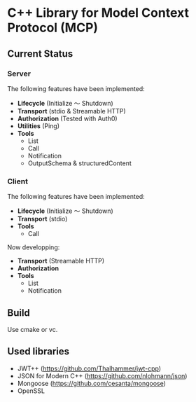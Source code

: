 # C++ Library for  Model Context Protocol (MCP)

## Current Status

### Server

The following features have been implemented:

- **Lifecycle** (Initialize ～ Shutdown)  
- **Transport** (stdio & Streamable HTTP)  
- **Authorization** (Tested with Auth0)  
- **Utilities** (Ping)  
- **Tools**
  - List
  - Call
  - Notification  
  - OutputSchema & structuredContent  

### Client

The following features have been implemented:

- **Lifecycle** (Initialize ～ Shutdown)
- **Transport** (stdio)  
- **Tools**
  - Call

Now developping:

- **Transport** (Streamable HTTP) 
- **Authorization**
- **Tools**
  - List
  - Notification  
 
## Build

Use cmake or vc.

## Used libraries

- JWT++ (https://github.com/Thalhammer/jwt-cpp)
- JSON for Modern C++ (https://github.com/nlohmann/json)
- Mongoose (https://github.com/cesanta/mongoose)
- OpenSSL

